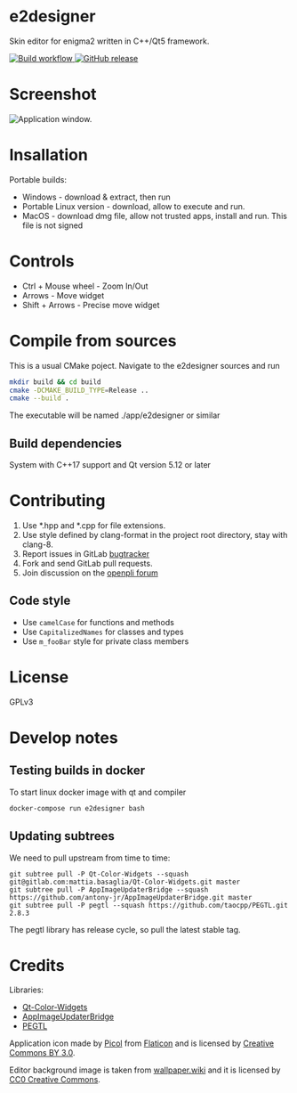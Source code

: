 # e2designer

Skin editor for enigma2 written in C++/Qt5 framework.

[ ![Build workflow](https://github.com/technic/e2designer/actions/workflows/build.yml/badge.svg) ](https://github.com/technic/e2designer/actions/workflows/build.yml)
[ ![GitHub release](https://img.shields.io/github/v/release/technic/e2designer?include_prereleases&label=Dowload) ](https://github.com/technic/e2designer/releases)
<!-- [ ![codecov](https://codecov.io/gl/technic93/e2designer/branch/master/graph/badge.svg) ](https://codecov.io/gl/technic93/e2designer) -->

# Screenshot

![Application window.](https://gitlab.com/technic93/e2designer/raw/master/screenshot.png)

# Insallation

Portable builds:

- Windows - download & extract, then run
- Portable Linux version - download, allow to execute and run.
- MacOS - download dmg file, allow not trusted apps, install and run. This file is not signed 

# Controls

- Ctrl + Mouse wheel - Zoom In/Out
- Arrows - Move widget
- Shift + Arrows - Precise move widget

# Compile from sources

This is a usual CMake poject.
Navigate to the e2designer sources and run

```bash
mkdir build && cd build
cmake -DCMAKE_BUILD_TYPE=Release ..
cmake --build .
```

The executable will be named ./app/e2designer or similar

## Build dependencies

System with C++17 support and Qt version 5.12 or later

# Contributing

1. Use \*.hpp and \*.cpp for file extensions.
2. Use style defined by clang-format in the project root directory, stay with clang-8.
4. Report issues in GitLab [bugtracker](https://gitlab.com/technic93/e2designer/issues)
3. Fork and send GitLab pull requests.
4. Join discussion on the [openpli forum](https://forums.openpli.org/topic/61204-e2designer-alpha/)

## Code style
- Use `camelCase` for functions and methods 
- Use `CapitalizedNames` for classes and types
- Use `m_fooBar` style for private class members

# License
GPLv3

# Develop notes
## Testing builds in docker
To start linux docker image with qt and compiler
```bash
docker-compose run e2designer bash
```

## Updating subtrees
We need to pull upstream from time to time:
```
git subtree pull -P Qt-Color-Widgets --squash git@gitlab.com:mattia.basaglia/Qt-Color-Widgets.git master
git subtree pull -P AppImageUpdaterBridge --squash https://github.com/antony-jr/AppImageUpdaterBridge.git master
git subtree pull -P pegtl --squash https://github.com/taocpp/PEGTL.git 2.8.3
```
The pegtl library has release cycle, so pull the latest stable tag.

# Credits
Libraries:
- [Qt-Color-Widgets](https://github.com/mbasaglia/Qt-Color-Widgets)
- [AppImageUpdaterBridge](https://github.com/antony-jr/AppImageUpdaterBridge)
- [PEGTL](https://github.com/taocpp/PEGTL)

Application icon made by [Picol](https://www.flaticon.com/authors/picol)
from [Flaticon](https://www.flaticon.com/)
and is licensed by [Creative Commons BY 3.0](http://creativecommons.org/licenses/by/3.0/).

Editor background image is taken from [wallpaper.wiki](https://wallpaper.wiki)
and it is licensed by [CC0 Creative Commons](https://creativecommons.org/publicdomain/zero/1.0/).
